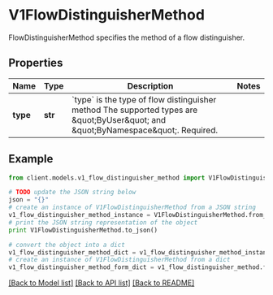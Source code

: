# V1FlowDistinguisherMethod

FlowDistinguisherMethod specifies the method of a flow distinguisher.

## Properties
Name | Type | Description | Notes
------------ | ------------- | ------------- | -------------
**type** | **str** | &#x60;type&#x60; is the type of flow distinguisher method The supported types are \&quot;ByUser\&quot; and \&quot;ByNamespace\&quot;. Required. | 

## Example

```python
from client.models.v1_flow_distinguisher_method import V1FlowDistinguisherMethod

# TODO update the JSON string below
json = "{}"
# create an instance of V1FlowDistinguisherMethod from a JSON string
v1_flow_distinguisher_method_instance = V1FlowDistinguisherMethod.from_json(json)
# print the JSON string representation of the object
print V1FlowDistinguisherMethod.to_json()

# convert the object into a dict
v1_flow_distinguisher_method_dict = v1_flow_distinguisher_method_instance.to_dict()
# create an instance of V1FlowDistinguisherMethod from a dict
v1_flow_distinguisher_method_form_dict = v1_flow_distinguisher_method.from_dict(v1_flow_distinguisher_method_dict)
```
[[Back to Model list]](../README.md#documentation-for-models) [[Back to API list]](../README.md#documentation-for-api-endpoints) [[Back to README]](../README.md)


